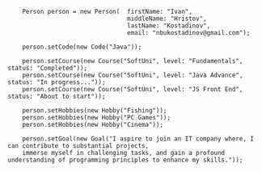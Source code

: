 
  
        Person person = new Person(  firstName: "Ivan",
                                     middleName: "Hristov",
                                     lastName: "Kostadinov",
                                     email: "nbukostadinov@gmail.com");

        person.setCode(new Code("Java"));

        person.setCourse(new Course("SoftUni", level: "Fundamentals", status: "Completed"));
        person.setCourse(new Course("SoftUni", level: "Java Advance", status: "In progress..."));
        person.setCourse(new Course("SoftUni", level: "JS Front End", status: "About to start"));

        person.setHobbies(new Hobby("Fishing"));
        person.setHobbies(new Hobby("PC Games"));
        person.setHobbies(new Hobby("Cinema"));

        person.setGoal(new Goal("I aspire to join an IT company where, I can contribute to substantial projects,
        immerse myself in challenging tasks, and gain a profound understanding of programming principles to enhance my skills."));

   

